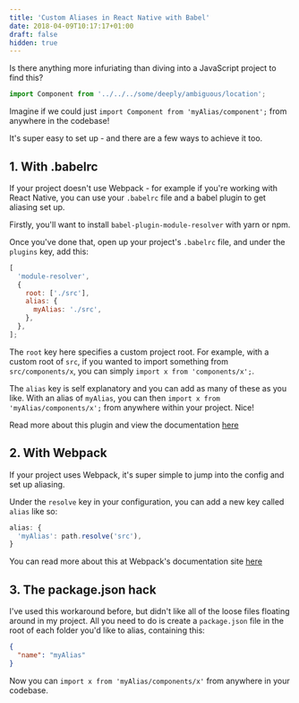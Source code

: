 ```yaml
---
title: 'Custom Aliases in React Native with Babel'
date: 2018-04-09T10:17:17+01:00
draft: false
hidden: true
---
```


Is there anything more infuriating than diving into a JavaScript project to find this?

```js
import Component from '../../../some/deeply/ambiguous/location';
```

Imagine if we could just `import Component from 'myAlias/component';` from anywhere in the codebase!

It's super easy to set up - and there are a few ways to achieve it too.

## 1. With .babelrc

If your project doesn't use Webpack - for example if you're working with React Native, you can use your `.babelrc` file and a babel plugin to get aliasing set up.

Firstly, you'll want to install `babel-plugin-module-resolver` with yarn or npm.

Once you've done that, open up your project's `.babelrc` file, and under the `plugins` key, add this:

```js
[
  'module-resolver',
  {
    root: ['./src'],
    alias: {
      myAlias: './src',
    },
  },
];
```

The `root` key here specifies a custom project root. For example, with a custom root of `src`, if you wanted to import something from `src/components/x`, you can simply `import x from 'components/x';`.

The `alias` key is self explanatory and you can add as many of these as you like. With an alias of `myAlias`, you can then `import x from 'myAlias/components/x';` from anywhere within your project. Nice!

Read more about this plugin and view the documentation [here](https://github.com/tleunen/babel-plugin-module-resolver)

## 2. With Webpack

If your project uses Webpack, it's super simple to jump into the config and set up aliasing.

Under the `resolve` key in your configuration, you can add a new key called `alias` like so:

```js
alias: {
  'myAlias': path.resolve('src'),
}
```

You can read more about this at Webpack's documentation site [here](https://webpack.js.org/configuration/resolve/#resolve-alias)

## 3. The package.json hack

I've used this workaround before, but didn't like all of the loose files floating around in my project. All you need to do is create a `package.json` file in the root of each folder you'd like to alias, containing this:

```json
{
  "name": "myAlias"
}
```

Now you can `import x from 'myAlias/components/x'` from anywhere in your codebase.
